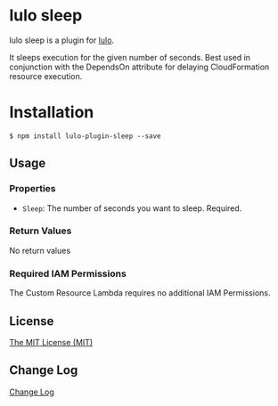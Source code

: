 # lulo sleep

lulo sleep is a plugin for [lulo](https://github.com/carlnordenfelt/lulo).

It sleeps execution for the given number of seconds.
Best used in conjunction with the DependsOn attribute for delaying CloudFormation resource execution.

# Installation
```
$ npm install lulo-plugin-sleep --save
```

## Usage
### Properties
* `Sleep`: The number of seconds you want to sleep. Required.

### Return Values
No return values

### Required IAM Permissions
The Custom Resource Lambda requires no additional IAM Permissions.

## License
[The MIT License (MIT)](/LICENSE)

## Change Log
[Change Log](/CHANGELOG.md)
